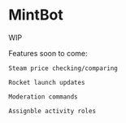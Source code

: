 # MintBot
WIP

Features soon to come:

	Steam price checking/comparing
	
	Rocket launch updates
	
	Moderation commands
	
	Assignble activity roles
	

